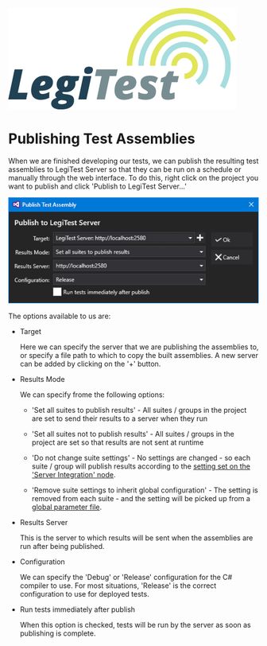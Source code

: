 ﻿![](images/_LegiTestBanner.png)

# Publishing Test Assemblies



When we are finished developing our tests, we can publish the resulting test assemblies to LegiTest Server so that they can be run on a schedule or manually through the web interface. To do this, right click on the project you want to publish and click 'Publish to LegiTest Server...'

![](images/PublishDialog.png)





The options available to us are:



- Target

    Here we can specify the server that we are publishing the assemblies to, or specify a file path to which to copy the built assemblies. A new server can be added by clicking on the '+' button.



- Results Mode

    We can specify frome the following options:

    - 'Set all suites to publish results' - All suites / groups in the project are set to send their results to a server when they run

    - 'Set all suites not to publish results' - All suites / groups in the project are set so that results are not sent at runtime

    - 'Do not change suite settings' - No settings are changed - so each suite / group will publish results according to the [setting set on the 'Server Integration' node](PublishingResults.md).

    - 'Remove suite settings to inherit global configuration' - The setting is removed from each suite - and the setting will be picked up from a [global parameter file](ettingsFilesAndGlobalParameters.md).



- Results Server

    This is the server to which results will be sent when the assemblies are run after being published.



- Configuration

    We can specify the 'Debug' or 'Release' configuration for the C# compiler to use. For most situations, 'Release' is the correct configuration to use for deployed tests.



- Run tests immediately after publish

    When this option is checked, tests will be run by the server as soon as publishing is complete.

